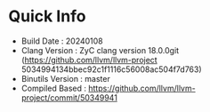 # Quick Info
* Build Date : 20240108
* Clang Version : ZyC clang version 18.0.0git (https://github.com/llvm/llvm-project 5034994134bbec92c1f1116c56008ac504f7d763)
* Binutils Version : master
* Compiled Based : https://github.com/llvm/llvm-project/commit/50349941

